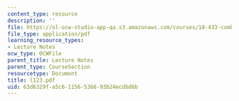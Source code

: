 ```yaml
---
content_type: resource
description: ''
file: https://ol-ocw-studio-app-qa.s3.amazonaws.com/courses/18-433-combinatorial-optimization-fall-2003/63d6329fa5c61156536693b24ecdbd6b_l123.pdf
file_type: application/pdf
learning_resource_types:
- Lecture Notes
ocw_type: OCWFile
parent_title: Lecture Notes
parent_type: CourseSection
resourcetype: Document
title: l123.pdf
uid: 63d6329f-a5c6-1156-5366-93b24ecdbd6b
---
```

